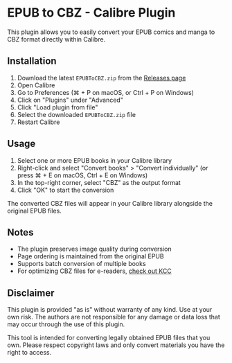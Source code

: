 # EPUB to CBZ - Calibre Plugin

This plugin allows you to easily convert your EPUB comics and manga to CBZ format directly within Calibre.

## Installation

1. Download the latest `EPUBToCBZ.zip` from the [Releases page](https://github.com/MrBlank/calibre-epub-to-cbz/releases/latest)
2. Open Calibre
3. Go to Preferences (⌘ + P on macOS, or Ctrl + P on Windows)
4. Click on "Plugins" under "Advanced"
5. Click "Load plugin from file"
6. Select the downloaded `EPUBToCBZ.zip` file
7. Restart Calibre

## Usage

1. Select one or more EPUB books in your Calibre library
2. Right-click and select "Convert books" > "Convert individually" (or press ⌘ + E on macOS, Ctrl + E on Windows)
3. In the top-right corner, select "CBZ" as the output format
4. Click "OK" to start the conversion

The converted CBZ files will appear in your Calibre library alongside the original EPUB files.

## Notes

- The plugin preserves image quality during conversion
- Page ordering is maintained from the original EPUB
- Supports batch conversion of multiple books
- For optimizing CBZ files for e-readers, [check out KCC](https://github.com/ciromattia/kcc)



## Disclaimer

This plugin is provided "as is" without warranty of any kind. Use at your own risk. The authors are not responsible for any damage or data loss that may occur through the use of this plugin.

This tool is intended for converting legally obtained EPUB files that you own. Please respect copyright laws and only convert materials you have the right to access.
